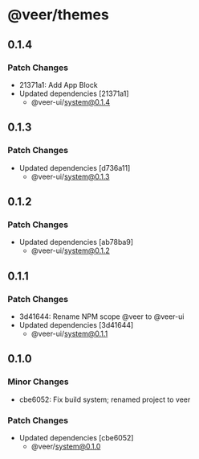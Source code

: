 # @veer/themes

## 0.1.4

### Patch Changes

- 21371a1: Add App Block
- Updated dependencies [21371a1]
  - @veer-ui/system@0.1.4

## 0.1.3

### Patch Changes

- Updated dependencies [d736a11]
  - @veer-ui/system@0.1.3

## 0.1.2

### Patch Changes

- Updated dependencies [ab78ba9]
  - @veer-ui/system@0.1.2

## 0.1.1

### Patch Changes

- 3d41644: Rename NPM scope @veer to @veer-ui
- Updated dependencies [3d41644]
  - @veer-ui/system@0.1.1

## 0.1.0

### Minor Changes

- cbe6052: Fix build system; renamed project to veer

### Patch Changes

- Updated dependencies [cbe6052]
  - @veer/system@0.1.0
